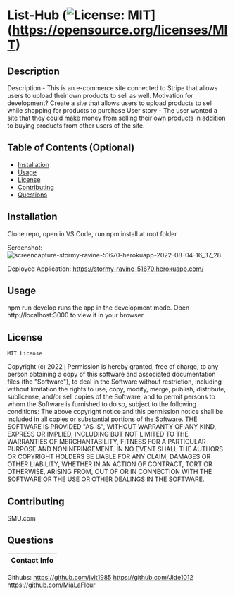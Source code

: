   # List-Hub (![License: MIT](https://img.shields.io/badge/License-MIT-yellow.svg)](https://opensource.org/licenses/MIT)

  ## Description
  Description - This is an e-commerce site connected to Stripe that allows users to upload their own products to sell as well.
  Motivation for development? Create a site that allows users to upload products to sell while shopping for products to purchase
  User story - The user wanted a site that they could make money from selling their own products in addition to buying products from other users of the site.


  ## Table of Contents (Optional)
  - [Installation](#installation)
  - [Usage](#usage)
  - [License](#license)
  - [Contributing](#contributing)
  - [Questions](#questions)
  
  ## Installation
  Clone repo, open in VS Code, run npm install at root folder
  
  Screenshot: ![screencapture-stormy-ravine-51670-herokuapp-2022-08-04-16_37_28](https://user-images.githubusercontent.com/54601156/182957941-47c23a58-c2db-4548-b153-0deb6c310c91.jpg)

  Deployed Application: https://stormy-ravine-51670.herokuapp.com/
  
  ## Usage
  npm run develop runs the app in the development mode.
  Open http://localhost:3000 to view it in your browser.


  ## License
  
    MIT License
  Copyright (c) 2022 j
  Permission is hereby granted, free of charge, to any person obtaining a copy
  of this software and associated documentation files (the "Software"), to deal
  in the Software without restriction, including without limitation the rights
  to use, copy, modify, merge, publish, distribute, sublicense, and/or sell
  copies of the Software, and to permit persons to whom the Software is
  furnished to do so, subject to the following conditions:
  The above copyright notice and this permission notice shall be included in all
  copies or substantial portions of the Software.
  THE SOFTWARE IS PROVIDED "AS IS", WITHOUT WARRANTY OF ANY KIND, EXPRESS OR
  IMPLIED, INCLUDING BUT NOT LIMITED TO THE WARRANTIES OF MERCHANTABILITY,
  FITNESS FOR A PARTICULAR PURPOSE AND NONINFRINGEMENT. IN NO EVENT SHALL THE
  AUTHORS OR COPYRIGHT HOLDERS BE LIABLE FOR ANY CLAIM, DAMAGES OR OTHER
  LIABILITY, WHETHER IN AN ACTION OF CONTRACT, TORT OR OTHERWISE, ARISING FROM,
  OUT OF OR IN CONNECTION WITH THE SOFTWARE OR THE USE OR OTHER DEALINGS IN THE
  SOFTWARE.
    
  ## Contributing
  SMU.com
  
  ## Questions
  | Contact Info|
  |----------|
  Githubs: 
  https://github.com/jvit1985
  https://github.com/Jide1012
  https://github.com/MiaLaFleur
 
